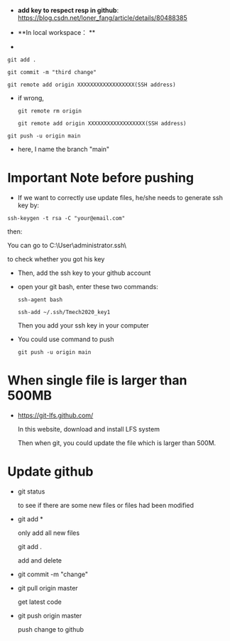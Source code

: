 - **add key to respect resp in github**: https://blog.csdn.net/loner_fang/article/details/80488385

- **In local workspace： **

- 

  ```git bash
  git add .
  ```

  ```git bash
  git commit -m "third change"
  ```

  ```
  git remote add origin XXXXXXXXXXXXXXXXXX(SSH address)
  ```

  - if wrong, 

    ```
    git remote rm origin
    ```

    ```
    git remote add origin XXXXXXXXXXXXXXXXXX(SSH address)
    ```

  ```
  git push -u origin main       
  ```

  -  here, I name the branch "main"

   

# Important Note before pushing

-  If we want to correctly use update files, he/she needs to generate ssh key by: 

  ```git
  ssh-keygen -t rsa -C "your@email.com"
  ```

  then:

  You can go to C:\User\administrator\.ssh\ 

  to check whether you got his key

- Then, add the ssh key to your github account

- open your git bash, enter these two commands:

  ``` git
  ssh-agent bash
  ```

  ```git
  ssh-add ~/.ssh/Tmech2020_key1
  ```

  Then you add your ssh key in your computer

- You could use command to push

  ```git
  git push -u origin main
  ```

# When single file is larger than 500MB

- https://git-lfs.github.com/

  In this website, download and install LFS system

  Then when git, you could update the file which is larger than 500M.

  

# Update github

- git status 

  to see if there are some new files or files had been modified

- git add *

  only add all new files

  git add . 

  add and delete

- git commit -m "change"

- git pull origin master

  get latest code

- git push origin master

  push change to github



